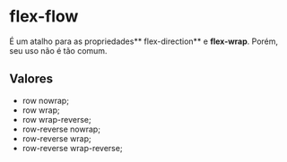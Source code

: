 # flex-flow

É um atalho para as propriedades** flex-direction** e **flex-wrap**. Porém, seu uso não é tão comum.

## Valores

- row nowrap;
- row wrap;
- row wrap-reverse;
- row-reverse nowrap;
- row-reverse wrap;
- row-reverse wrap-reverse;